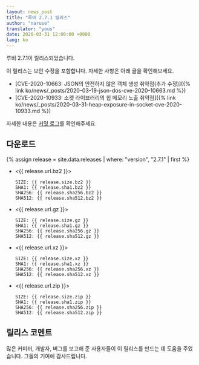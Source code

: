 ```yaml
---
layout: news_post
title: "루비 2.7.1 릴리스"
author: "naruse"
translator: "yous"
date: 2020-03-31 12:00:00 +0000
lang: ko
---
```


루비 2.7.1이 릴리스되었습니다.

이 릴리스는 보안 수정을 포함합니다.
자세한 사항은 아래 글을 확인해보세요.

* [CVE-2020-10663: JSON의 안전하지 않은 객체 생성 취약점(추가 수정)]({% link ko/news/_posts/2020-03-19-json-dos-cve-2020-10663.md %})
* [CVE-2020-10933: 소켓 라이브러리의 힙 메모리 노출 취약점]({% link ko/news/_posts/2020-03-31-heap-exposure-in-socket-cve-2020-10933.md %})

자세한 내용은 [커밋 로그](https://github.com/ruby/ruby/compare/v2_7_0...v2_7_1)를 확인해주세요.

## 다운로드

{% assign release = site.data.releases | where: "version", "2.7.1" | first %}

* <{{ release.url.bz2 }}>

      SIZE: {{ release.size.bz2 }}
      SHA1: {{ release.sha1.bz2 }}
      SHA256: {{ release.sha256.bz2 }}
      SHA512: {{ release.sha512.bz2 }}

* <{{ release.url.gz }}>

      SIZE: {{ release.size.gz }}
      SHA1: {{ release.sha1.gz }}
      SHA256: {{ release.sha256.gz }}
      SHA512: {{ release.sha512.gz }}

* <{{ release.url.xz }}>

      SIZE: {{ release.size.xz }}
      SHA1: {{ release.sha1.xz }}
      SHA256: {{ release.sha256.xz }}
      SHA512: {{ release.sha512.xz }}

* <{{ release.url.zip }}>

      SIZE: {{ release.size.zip }}
      SHA1: {{ release.sha1.zip }}
      SHA256: {{ release.sha256.zip }}
      SHA512: {{ release.sha512.zip }}

## 릴리스 코멘트

많은 커미터, 개발자, 버그를 보고해 준 사용자들이 이 릴리스를 만드는 데 도움을 주었습니다.
그들의 기여에 감사드립니다.
